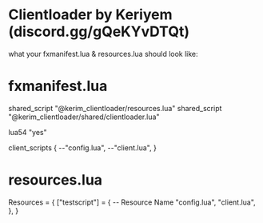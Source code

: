 # Clientloader by Keriyem (discord.gg/gQeKYvDTQt)


what your fxmanifest.lua & resources.lua should look like:

# fxmanifest.lua
shared_script "@kerim_clientloader/resources.lua"
shared_script "@kerim_clientloader/shared/clientloader.lua"

lua54 "yes"

client_scripts {
    --"config.lua",
    --"client.lua",
}

# resources.lua
Resources = {
    ["testscript"] = { -- Resource Name
        "config.lua",
        "client.lua",
    },
}